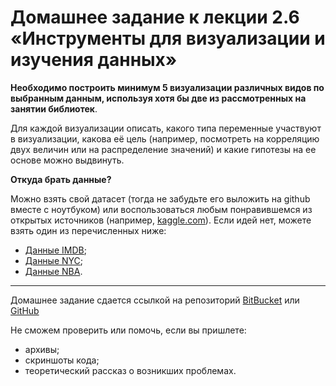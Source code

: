 # Домашнее задание к лекции 2.6 «Инструменты для визуализации и изучения данных»

**Необходимо построить минимум 5 визуализации различных видов по выбранным данным, используя хотя бы две из рассмотренных на занятии библиотек**.

Для каждой визуализации описать, какого типа переменные участвуют в визуализации, какова её цель (например, посмотреть на корреляцию двух величин или на распределение значений) и какие гипотезы на ее основе можно выдвинуть.

**Откуда брать данные?**

Можно взять свой датасет (тогда не забудьте его выложить на github вместе с ноутбуком) или воспользоваться любым понравившемся из открытых источников (например, [kaggle.com](https://www.kaggle.com/)). Если идей нет, можете взять один из перечисленных ниже:

* [Данные IMDB](https://www.kaggle.com/tmdb/tmdb-movie-metadata);
* [Данные NYC](https://www.kaggle.com/c/nyc-taxi-trip-duration);
* [Данные NBA](https://www.kaggle.com/drgilermo/nba-players-stats).

---
Домашнее задание сдается ссылкой на репозиторий [BitBucket](https://bitbucket.org/) или [GitHub](https://github.com/)

Не сможем проверить или помочь, если вы пришлете:
* архивы;
* скриншоты кода;
* теоретический рассказ о возникших проблемах.    
